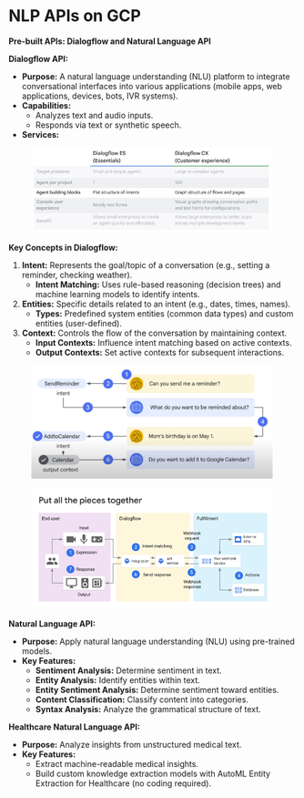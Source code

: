 # NLP APIs on GCP

**Pre-built APIs: Dialogflow and Natural Language API**

**Dialogflow API:**

* **Purpose:** A natural language understanding (NLU) platform to integrate conversational interfaces into various applications (mobile apps, web applications, devices, bots, IVR systems).
* **Capabilities:**
  * Analyzes text and audio inputs.
  * Responds via text or synthetic speech.
* **Services:**

<div align="left">

<figure><img src="../.gitbook/assets/image (1).png" alt=""><figcaption></figcaption></figure>

</div>

**Key Concepts in Dialogflow:**

1. **Intent:** Represents the goal/topic of a conversation (e.g., setting a reminder, checking weather).
   * **Intent Matching:** Uses rule-based reasoning (decision trees) and machine learning models to identify intents.
2. **Entities:** Specific details related to an intent (e.g., dates, times, names).
   * **Types:** Predefined system entities (common data types) and custom entities (user-defined).
3. **Context:** Controls the flow of the conversation by maintaining context.
   * **Input Contexts:** Influence intent matching based on active contexts.
   * **Output Contexts:** Set active contexts for subsequent interactions.

<figure><img src="../.gitbook/assets/image (2).png" alt=""><figcaption></figcaption></figure>

<figure><img src="../.gitbook/assets/image (3).png" alt=""><figcaption></figcaption></figure>

**Natural Language API:**

* **Purpose:** Apply natural language understanding (NLU) using pre-trained models.
* **Key Features:**
  * **Sentiment Analysis:** Determine sentiment in text.
  * **Entity Analysis:** Identify entities within text.
  * **Entity Sentiment Analysis:** Determine sentiment toward entities.
  * **Content Classification:** Classify content into categories.
  * **Syntax Analysis:** Analyze the grammatical structure of text.

**Healthcare Natural Language API:**

* **Purpose:** Analyze insights from unstructured medical text.
* **Key Features:**
  * Extract machine-readable medical insights.
  * Build custom knowledge extraction models with AutoML Entity Extraction for Healthcare (no coding required).
